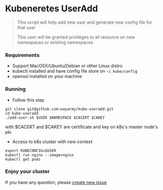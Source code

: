 # Kubeneretes UserAdd

> This script will help add new user and generate new config file for that user

> This user will be granted privileges to all resource on new namespaces or existing namespaces

### Requirements

- Support MacOSX/Ubuntu/Debian or other Linux distro
- kubectl installed and have config file store on `~/.kube/config`
- openssl installed on your machine

### Running

- Follow this step

```
git clone git@github.com:wayarmy/kube-useradd.git
cd kube-useradd
./add-user.sh $USER $NAMESPACE $CACERT $CAKEY
```

with $CACERT and $CAKEY are certificate and key on k8s's master node's pki

- Access to k8s cluster with new context
```
export KUBECONFIG=$USER
kubectl run nginx --image=nginx
kubectl get pods
```

### Enjoy your cluster

If you have any question, please [create new issue](https://github.com/wayarmy/kube-useradd/issues/new)

